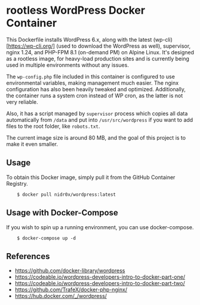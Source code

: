 # rootless WordPress Docker Container

This Dockerfile installs WordPress 6.x, along with the latest (wp-cli)[https://wp-cli.org/] (used to download the WordPress as well), supervisor, nginx 1.24, and PHP-FPM 8.1 (on-demand PM) on Alpine Linux. It's designed as a rootless image, for heavy-load production sites and is currently being used in multiple environments without any issues.

The `wp-config.php` file included in this container is configured to use environmental variables, making management much easier. The nginx configuration has also been heavily tweaked and optimized. Additionally, the container runs a system cron instead of WP cron, as the latter is not very reliable.

Also, it has a script managed by `supervisor` process which copies all data automatically from `/data` and put into `/usr/src/wordpress` if you want to add files to the root folder, like `robots.txt`.

The current image size is around 80 MB, and the goal of this project is to make it even smaller.

## Usage

To obtain this Docker image, simply pull it from the GitHub Container Registry.

```
    $ docker pull nidr0x/wordpress:latest
```

## Usage with Docker-Compose

If you wish to spin up a running environment, you can use docker-compose.

```
    $ docker-compose up -d
```

## References

* https://github.com/docker-library/wordpress
* https://codeable.io/wordpress-developers-intro-to-docker-part-one/
* https://codeable.io/wordpress-developers-intro-to-docker-part-two/
* https://github.com/TrafeX/docker-php-nginx/
* https://hub.docker.com/_/wordpress/

